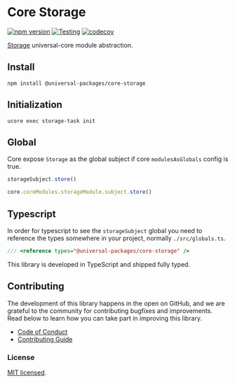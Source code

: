 # Core Storage

[![npm version](https://badge.fury.io/js/@universal-packages%2Fcore-storage.svg)](https://www.npmjs.com/package/@universal-packages/core-storage)
[![Testing](https://github.com/universal-packages/universal-core-storage/actions/workflows/testing.yml/badge.svg)](https://github.com/universal-packages/universal-core-storage/actions/workflows/testing.yml)
[![codecov](https://codecov.io/gh/universal-packages/universal-core-storage/branch/main/graph/badge.svg?token=CXPJSN8IGL)](https://codecov.io/gh/universal-packages/universal-core-storage)

[Storage](https://github.com/universal-packages/universal-storage) universal-core module abstraction.

## Install

```shell
npm install @universal-packages/core-storage
```

## Initialization

```shell
ucore exec storage-task init
```

## Global

Core expose `Storage` as the global subject if core `modulesAsGlobals` config is true.

```js
storageSubject.store()
```

```js
core.coreModules.storageModule.subject.store()
```

## Typescript

In order for typescript to see the `storageSubject` global you need to reference the types somewhere in your project, normally `./src/globals.ts`.

```ts
/// <reference types="@universal-packages/core-storage" />
```

This library is developed in TypeScript and shipped fully typed.

## Contributing

The development of this library happens in the open on GitHub, and we are grateful to the community for contributing bugfixes and improvements. Read below to learn how you can take part in improving this library.

- [Code of Conduct](./CODE_OF_CONDUCT.md)
- [Contributing Guide](./CONTRIBUTING.md)

### License

[MIT licensed](./LICENSE).
